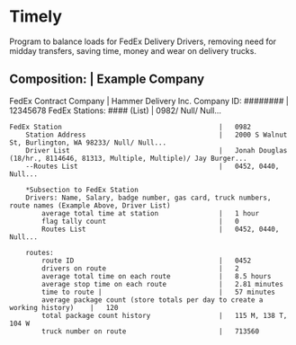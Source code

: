 # Timely
Program to balance loads for FedEx Delivery Drivers, removing need for midday transfers, saving time, money and wear on delivery trucks.



Composition:                                            |   Example Company
------------------------------------------------------------------------------------------------
FedEx Contract Company                                  |   Hammer Delivery Inc.
    Company ID: ########                                |   12345678
    FedEx Stations: #### (List)                         |   0982/ Null/ Null...


    FedEx Station                                       |   0982
        Station Address                                 |   2000 S Walnut St, Burlington, WA 98233/ Null/ Null...
        Driver List                                     |   Jonah Douglas (18/hr., 8114646, 81313, Multiple, Multiple)/ Jay Burger...
        --Routes List                                   |   0452, 0440, Null...

        *Subsection to FedEx Station
        Drivers: Name, Salary, badge number, gas card, truck numbers, route names (Example Above, Driver List)
            average total time at station               |   1 hour
            flag tally count                            |   0
            Routes List                                 |   0452, 0440, Null...

        routes: 
            route ID                                    |   0452
            drivers on route                            |   2
            average total time on each route            |   8.5 hours
            average stop time on each route             |   2.81 minutes
            time to route |                             |   57 minutes
            average package count (store totals per day to create a working history)    |   120
            total package count history                 |   115 M, 138 T, 104 W
            truck number on route                       |   713560